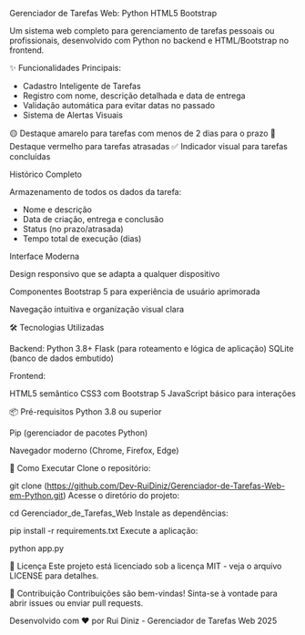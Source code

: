 Gerenciador de Tarefas Web: 
Python
HTML5
Bootstrap

Um sistema web completo para gerenciamento de tarefas pessoais ou profissionais, desenvolvido com Python no backend e HTML/Bootstrap no frontend.

✨ Funcionalidades Principais:
- Cadastro Inteligente de Tarefas
- Registro com nome, descrição detalhada e data de entrega
- Validação automática para evitar datas no passado
- Sistema de Alertas Visuais

🟡 Destaque amarelo para tarefas com menos de 2 dias para o prazo
🔴 Destaque vermelho para tarefas atrasadas
✅ Indicador visual para tarefas concluídas

Histórico Completo

Armazenamento de todos os dados da tarefa:
- Nome e descrição
- Data de criação, entrega e conclusão
- Status (no prazo/atrasada)
- Tempo total de execução (dias)

Interface Moderna

Design responsivo que se adapta a qualquer dispositivo

Componentes Bootstrap 5 para experiência de usuário aprimorada

Navegação intuitiva e organização visual clara

🛠️ Tecnologias Utilizadas

Backend:
Python 3.8+
Flask (para roteamento e lógica de aplicação)
SQLite (banco de dados embutido)

Frontend:

HTML5 semântico
CSS3 com Bootstrap 5
JavaScript básico para interações

📦 Pré-requisitos
Python 3.8 ou superior

Pip (gerenciador de pacotes Python)

Navegador moderno (Chrome, Firefox, Edge)

🚀 Como Executar
Clone o repositório:

git clone (https://github.com/Dev-RuiDiniz/Gerenciador-de-Tarefas-Web-em-Python.git)
Acesse o diretório do projeto:

cd Gerenciador_de_Tarefas_Web
Instale as dependências:

pip install -r requirements.txt
Execute a aplicação:

python app.py

📝 Licença
Este projeto está licenciado sob a licença MIT - veja o arquivo LICENSE para detalhes.

🤝 Contribuição
Contribuições são bem-vindas! Sinta-se à vontade para abrir issues ou enviar pull requests.

Desenvolvido com ❤️ por Rui Diniz - Gerenciador de Tarefas Web 2025
